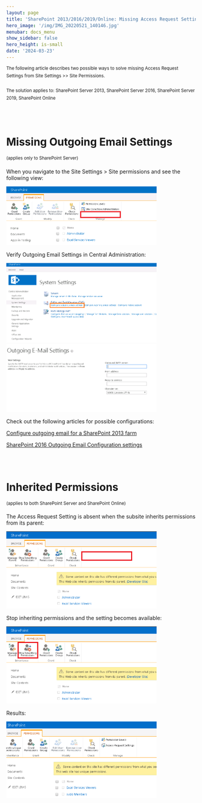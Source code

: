 ```yaml
---
layout: page
title: 'SharePoint 2013/2016/2019/Online: Missing Access Request Settings'
hero_image: '/img/IMG_20220521_140146.jpg'
menubar: docs_menu
show_sidebar: false
hero_height: is-small
date: '2024-03-23'
---
```


<sup>The following article describes two possible ways to solve missing Access Request Settings from Site Settings >> Site Permissions. <br/><br/>
The solution applies to: SharePoint Server 2013, SharePoint Server 2016, SharePoint Server 2019, SharePoint Online</sup>

 <br/><br/>
<h1>Missing Outgoing Email Settings</h1>
<sup>(applies only to SharePoint Server)</sup>


When you navigate to the Site Settings > Site permissions and see the following view:

 <img src="/articles/images/mes1.png" width="400">

Verify Outgoing Email Settings in Central Administration:

<img src="/articles/images/mes2.png" width="400">

<img src="/articles/images/mes3.png" width="400">

Check out the following articles for possible configurations:

[Configure outgoing email for a SharePoint 2013 farm](https://technet.microsoft.com/en-us/library/cc263462.aspx)

[SharePoint 2016 Outgoing Email Configuration settings](https://social.technet.microsoft.com/wiki/contents/articles/34167.sharepoint-2016-outgoing-email-configuration-settings.aspx)

 <br/><br/>
<h1>Inherited Permissions</h1>
<sup>(applies to both SharePoint Server and SharePoint Online)</sup>

The Access Request Setting is absent when the subsite inherits permissions from its parent:

<img src="/articles/images/mes4.png" width="400">

Stop inheriting permissions and the setting becomes available:

<img src="/articles/images/mes5.png" width="400">


Results:

<img src="/articles/images/mes6.png" width="400">
